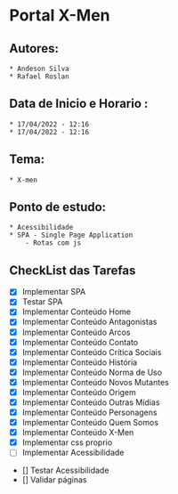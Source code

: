 # Portal X-Men

## Autores:
    * Andeson Silva
    * Rafael Roslan

## Data de Inicio e Horario :
    * 17/04/2022 - 12:16
    * 17/04/2022 - 12:16

## Tema:
    * X-men

## Ponto de estudo:
    * Acessibilidade
    * SPA - Single Page Application
        - Rotas com js

## CheckList das Tarefas

 - [x] Implementar SPA
 - [x] Testar SPA
 - [x] Implementar Conteúdo Home
 - [x] Implementar Conteúdo Antagonistas
 - [x] Implementar Conteúdo Arcos
 - [x] Implementar Conteúdo Contato
 - [x] Implementar Conteúdo Crítica Sociais
 - [x] Implementar Conteúdo História
 - [x] Implementar Conteúdo Norma de Uso
 - [x] Implementar Conteúdo Novos Mutantes
 - [x] Implementar Conteúdo Origem
 - [x] Implementar Conteúdo Outras Mídias
 - [x] Implementar Conteúdo Personagens
 - [x] Implementar Conteúdo Quem Somos
 - [x] Implementar Conteúdo X-Men
 - [x] Implementar css proprio
 - [    ] Implementar Acessibilidade
 - [] Testar Acessibilidade
 - [] Validar páginas